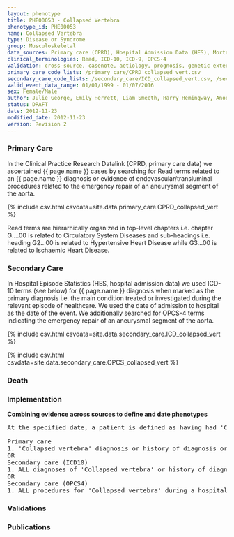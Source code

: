 ```yaml
---
layout: phenotype
title: PHE00053 - Collapsed Vertebra
phenotype_id: PHE00053
name: Collapsed Vertebra
type: Disease or Syndrome
group: Musculoskeletal 
data_sources: Primary care (CPRD), Hospital Admission Data (HES), Mortality Data (ONS)
clinical_terminologies: Read, ICD-10, ICD-9, OPCS-4
validation: cross-source, casenote, aetiology, prognosis, genetic external
primary_care_code_lists: /primary_care/CPRD_collapsed_vert.csv
secondary_care_code_lists: /secondary_care/ICD_collapsed_vert.csv, /secondary_care/OPCS_collapsed_vert.csv
valid_event_data_range: 01/01/1999 - 01/07/2016
sex: Female/Male
author: Julie George, Emily Herrett, Liam Smeeth, Harry Hemingway, Anoop Shah, Spiros Denaxas
status: DRAFT
date: 2012-11-23
modified_date: 2012-11-23
version: Revision 2
---
```


### Primary Care

In the Clinical Practice Research Datalink (CPRD, primary care data) we ascertained {{ page.name }} cases by searching for Read terms related to an {{ page.name }} diagnosis or evidence of endovascular/transluminal procedures related to the emergency repair of an aneurysmal segment of the aorta.

{% include csv.html csvdata=site.data.primary_care.CPRD_collapsed_vert %}

Read terms are hierarhically organized in top-level chapters i.e. chapter G....00 is related to Circulatory System Diseases and sub-headings i.e. heading G2...00 is related to Hypertensive Heart Disease while G3...00 is related to Ischaemic Heart Disease.

### Secondary Care

In Hospital Episode Statistics (HES, hospital admission data) we used ICD-10 terms (see below) for {{ page.name }} diagnosis when marked as the primary diagnosis i.e. the main condition treated or investigated during the relevant episode of healthcare. We used the date of admission to hospital as the date of the event. We additionally searched for OPCS-4 terms indicating the emergency repair of an aneurysmal segment of the aorta.

{% include csv.html csvdata=site.data.secondary_care.ICD_collapsed_vert %}

{% include csv.html csvdata=site.data.secondary_care.OPCS_collapsed_vert %}


### Death

### Implementation

**Combining evidence across sources to define and date phenotypes**

<pre>
At the specified date, a patient is defined as having had 'Collapsed vertebra' IF they meet the criteria for any of the following on or before the specified date. The earliest date on which the individual meets any of the following criteria on or before the specified date is defined as the first event date:

Primary care
1. 'Collapsed vertebra' diagnosis or history of diagnosis or procedure during a consultation 
OR
Secondary care (ICD10)
1. ALL diagnoses of 'Collapsed vertebra' or history of diagnosis during a hospitalization
OR
Secondary care (OPCS4)
1. ALL procedures for 'Collapsed vertebra' during a hospitalization
</pre>

### Validations

### Publications

